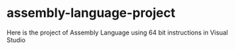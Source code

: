 # assembly-language-project
Here is the project of Assembly Language using 64 bit instructions in Visual Studio
